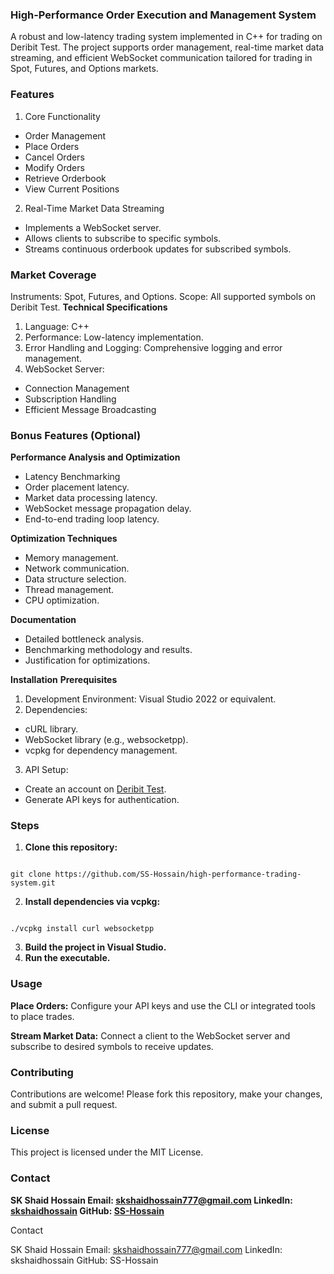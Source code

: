 ### High-Performance Order Execution and Management System

A robust and low-latency trading system implemented in C++ for trading on Deribit Test. The project supports order management, real-time market data streaming, and efficient WebSocket communication tailored for trading in Spot, Futures, and Options markets.

### **Features**

1. Core Functionality
- Order Management
- Place Orders
- Cancel Orders
- Modify Orders
- Retrieve Orderbook
- View Current Positions

2. Real-Time Market Data Streaming
- Implements a WebSocket server.
- Allows clients to subscribe to specific symbols.
- Streams continuous orderbook updates for subscribed symbols.

### **Market Coverage**
Instruments: Spot, Futures, and Options.
Scope: All supported symbols on Deribit Test.
**Technical Specifications**

1. Language: C++
2. Performance: Low-latency implementation.
3. Error Handling and Logging: Comprehensive logging and error management.
4. WebSocket Server:
-   Connection Management
-   Subscription Handling
-   Efficient Message Broadcasting

### **Bonus Features (Optional)**
**Performance Analysis and Optimization**

- Latency Benchmarking
- Order placement latency.
- Market data processing latency.
- WebSocket message propagation delay.
- End-to-end trading loop latency.

**Optimization Techniques**

- Memory management.
- Network communication.
- Data structure selection.
- Thread management.
- CPU optimization.

**Documentation**

- Detailed bottleneck analysis.
- Benchmarking methodology and results.
- Justification for optimizations.

**Installation**
**Prerequisites**

1. Development Environment: Visual Studio 2022 or equivalent.
2. Dependencies:

- cURL library.
- WebSocket library (e.g., websocketpp).
- vcpkg for dependency management.

3. API Setup:

- Create an account on [Deribit Test](https://test.deribit.com/).
- Generate API keys for authentication.

### **Steps**

1. **Clone this repository:**

```

git clone https://github.com/SS-Hossain/high-performance-trading-system.git  
```

2. **Install dependencies via vcpkg:**

```

./vcpkg install curl websocketpp  
```

3. **Build the project in Visual Studio.**
4. **Run the executable.**

### **Usage**
**Place Orders:**
Configure your API keys and use the CLI or integrated tools to place trades.

**Stream Market Data:**
Connect a client to the WebSocket server and subscribe to desired symbols to receive updates.

### **Contributing**
Contributions are welcome! Please fork this repository, make your changes, and submit a pull request.

### **License**
This project is licensed under the MIT License.

### **Contact**
**SK Shaid Hossain
Email: skshaidhossain777@gmail.com
LinkedIn: [skshaidhossain](https://linkedin.com/in/skshaidhossain)
GitHub: [SS-Hossain](https://github.com/SS-Hossain)**

Contact

SK Shaid Hossain
Email: skshaidhossain777@gmail.com
LinkedIn: skshaidhossain
GitHub: SS-Hossain
